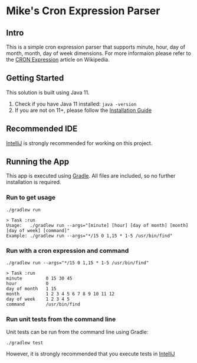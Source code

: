 # Mike's Cron Expression Parser

## Intro
This is a simple cron expression parser that supports minute, hour, day of month, month, day of week dimensions.  For more informaion please refer to the [CRON Expression](https://en.wikipedia.org/wiki/Cron#CRON_expression) article on Wikipedia.

## Getting Started
This solution is built using Java 11.

1. Check if you have Java 11 installed:  ```java -version```
2. If you are not on 11+, please follow the [Installation Guide](https://docs.oracle.com/en/java/javase/11/install/overview-jdk-installation.html)

## Recommended IDE
[IntelliJ](https://www.jetbrains.com/idea/) is strongly recommended for working on this project. 

## Running the App
This app is executed using [Gradle](https://gradle.org/). All files are included, so no further installation is required.

### Run to get usage

```
./gradlew run

> Task :run
Usage:   ./gradlew run --args="[minute] [hour] [day of month] [month] [day of week] [command]"
Example: ./gradlew run --args="*/15 0 1,15 * 1-5 /usr/bin/find"
```

### Run with a cron expression and command

```
./gradlew run --args="*/15 0 1,15 * 1-5 /usr/bin/find"

> Task :run
minute         0 15 30 45
hour           0
day of month   1 15
month          1 2 3 4 5 6 7 8 9 10 11 12
day of week    1 2 3 4 5
command        /usr/bin/find
```

### Run unit tests from the command line

Unit tests can be run from the command line using Gradle:

```./gradlew test```

However, it is strongly recommended that you execute tests in [IntelliJ](https://www.jetbrains.com/idea/)

